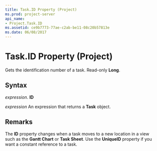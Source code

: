 ```yaml
---
title: Task.ID Property (Project)
ms.prod: project-server
api_name:
- Project.Task.ID
ms.assetid: ce9b7773-77ae-c2ab-be11-08c20b57813e
ms.date: 06/08/2017
---
```



# Task.ID Property (Project)

Gets the identification number of a task. Read-only **Long**.


## Syntax

 _expression_. **ID**

 _expression_ An expression that returns a **Task** object.


## Remarks

The **ID** property changes when a task moves to a new location in a view such as the **Gantt Chart** or **Task Sheet**. Use the **UniqueID** property if you want a constant reference to a task.


